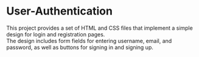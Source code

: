 # User-Authentication
This project provides a set of HTML and CSS files that implement a simple design for login and registration pages. 
<br>
The design includes form fields for entering username, email, and password, as well as buttons for signing in and signing up.
